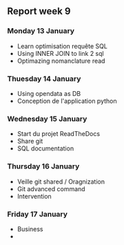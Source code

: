 ## Report week 9 

### Monday 13 January 
- Learn optimisation requête SQL
- Using INNER JOIN to link 2 sql  
- Optimazing nomanclature read

### Thuesday 14 January
- Using opendata as DB 
- Conception de l'application python 

### Wednesday 15 January 
- Start du projet ReadTheDocs
- Share git 
- SQL documentation

### Thursday 16 January
- Veille git shared / Oragnization 
- Git advanced command 
- Intervention 
  
### Friday 17 January
- Business
- 